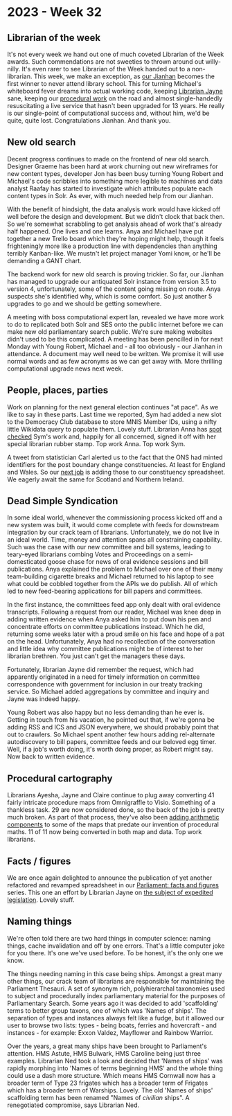 # 2023 - Week 32

## Librarian of the week

It's not every week we hand out one of much coveted Librarian of the Week awards. Such commendations are not sweeties to thrown around out willy-nilly. It's even rarer to see Librarian of the Week handed out to a non-librarian. This week, we make an exception, as [our Jianhan](https://twitter.com/jianhanzhu) becomes the first winner to never attend library school. This for turning Michael's whiteboard fever dreams into actual working code, keeping [Librarian Jayne](https://twitter.com/greytgordon) sane, keeping our [procedural work](https://ukparliament.github.io/ontologies/procedure/procedure-ontology) on the road and almost single-handedly resuscitating a live service that hasn't been upgraded for 13 years. He really is our single-point of computational success and, without him, we'd be quite, quite lost. Congratulations Jianhan. And thank you.

## New old search

Decent progress continues to made on the frontend of new old search. Designer Graeme has been hard at work churning out new wireframes for new content types, developer Jon has been busy turning Young Robert and Michael's code scribbles into something more legible to machines and data analyst Raafay has started to investigate which attributes populate each content types in Solr. As ever, with much needed help from our Jianhan.

With the benefit of hindsight, the data analysis work would have kicked off well before the design and development. But we didn't clock that back then. So we're somewhat scrabbling to get analysis ahead of work that's already half happened. One lives and one learns. Anya and Michael have put together a new Trello board which they're hoping might help, though it feels frighteningly more like a production line with dependencies than anything terribly Kanban-like. We mustn't let project manager Yomi know, or he'll be demanding a GANT chart.

The backend work for new old search is proving trickier. So far, our Jianhan has managed to upgrade our antiquated Solr instance from version 3.5 to version 4, unfortunately, some of the content going missing on route. Anya suspects she's identified why, which is some comfort. So just another 5 upgrades to go and we should be getting somewhere.

A meeting with boss computational expert Ian, revealed we have more work to do to replicated both Solr and SES onto the public internet before we can make new old parliamentary search public. We're sure making websites didn't used to be this complicated. A meeting has been pencilled in for next Monday with Young Robert, Michael and - all too obviously - our Jianhan in attendance. A document may well need to be written. We promise it will use normal words and as few acronyms as we can get away with.  More thrilling computational upgrade news next week.

## People, places, parties

Work on planning for the next general election continues "at pace". As we like to say in these parts. Last time we reported, Sym had added a new slot to the Democracy Club database to store MNIS Member IDs, using a nifty little Wikidata query to populate them. Lovely stuff. Librarian Anna has [spot checked](https://trello.com/c/0k7v53ZU/139-spot-test-of-mnis-people-ids-in-democracy-club) Sym's work and, happily for all concerned, signed it off with her special librarian rubber stamp. Top work Anna. Top work Sym.

A tweet from statistician Carl alerted us to the fact that the ONS had minted identifiers for the post boundary change constituencies. At least for England and Wales. So our [next job](https://trello.com/c/oD9tTpjk/141-add-england-and-wales-ons-codes-to-constituency-spreadsheet) is adding those to our constituency spreadsheet. We eagerly await the same for Scotland and Northern Ireland.

## Dead Simple Syndication

In some ideal world, whenever the commissioning process kicked off and a new system was built, it would come complete with feeds for downstream integration by our crack team of librarians. Unfortunately, we do not live in an ideal world. Time, money and attention spans all constraining capability. Such was the case with our new committee and bill systems, leading to teary-eyed librarians combing Votes and Proceedings on a semi-domesticated goose chase for news of oral evidence sessions and bill publications. Anya explained the problem to Michael over one of their many team-building cigarette breaks and Michael returned to his laptop to see what could be cobbled together from the APIs we do publish. All of which led to new feed-bearing applications for bill papers and committees.

In the first instance, the committees feed app only dealt with oral evidence transcripts. Following a request from our reader, Michael was knee deep in adding written evidence when Anya asked him to put down his pen and concentrate efforts on committee publications instead. Which he did, returning some weeks later with a proud smile on his face and hope of a pat on the head. Unfortunately, Anya had no recollection of the conversation and little idea why committee publications might be of interest to her librarian brethren. You just can't get the managers these days.

Fortunately, librarian Jayne did remember the request, which had apparently originated in a need for timely information on committee correspondence with government for inclusion in our treaty tracking service. So Michael added aggregations by committee and inquiry and Jayne was indeed happy.

Young Robert was also happy but no less demanding than he ever is. Getting in touch from his vacation, he pointed out that, if we're gonna be adding RSS and ICS and JSON everywhere, we should probably point that out to crawlers. So Michael spent another few hours adding rel-alternate autodiscovery to bill papers, committee feeds and our beloved egg timer. Well, if a job's worth doing, it's worth doing proper, as Robert might say. Now back to written evidence.

## Procedural cartography

Librarians Ayesha, Jayne and Claire continue to plug away converting 41 fairly intricate procedure maps from Omnigraffle to Visio. Something of a thankless task. 29 are now considered done, so the back of the job is pretty much broken. As part of that process, they've also been [adding arithmetic components](https://trello.com/c/VSQ5sdEg/287-add-arithmetic-to-all-components) to some of the maps that predate our invention of procedural maths. 11 of 11 now being converted in both map and data. Top work librarians.

## Facts / figures

We are once again delighted to announce the publication of yet another refactored and revamped spreadsheet in our [Parliament: facts and figures](https://commonslibrary.parliament.uk/tag/parliament-facts-and-figures/) series. This one an effort by Librarian Jayne on [the subject of expedited legislation](https://commonslibrary.parliament.uk/research-briefings/sn04974/). Lovely stuff.

## Naming things

We're often told there are two hard things in computer science: naming things, cache invalidation and off by one errors. That's a little computer joke for you there. It's one we've used before. To be honest, it's the only one we know.

The things needing naming in this case being ships. Amongst a great many other things, our crack team of librarians are responsible for maintaining the Parliament Thesauri. A set of synonym rich, polyhierarchal taxonomies used to subject and procedurally index parliamentary material for the purposes of Parliamentary Search. Some years ago it was decided to add 'scaffolding' terms to better group taxons, one of which was 'Names of ships'. The separation of types and instances always felt like a fudge, but it allowed our user to browse two lists: types - being boats, ferries and hovercraft - and instances - for example: Exxon Valdez, Mayflower and Rainbow Warrior.

Over the years, a great many ships have been brought to Parliament's attention. HMS Astute, HMS Bulwark, HMS Caroline being just three examples. Librarian Ned took a look and decided that 'Names of ships' was rapidly morphing into 'Names of terms beginning HMS' and the whole thing could use a dash more structure. Which means HMS Cornwall now has a broader term of Type 23 frigates which has a broader term of Frigates which has a broader term of Warships. Lovely. The old 'Names of ships' scaffolding term has been renamed "Names of *civilian* ships". A renegotiated compromise, says Librarian Ned.



